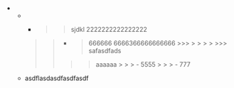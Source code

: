   -	- -   >   >   sjdkl
          >   >               2222222222222222
        >   >
        >   >   -   > 666666
                      6666366666666666
                    >>> >  > > >        >>> safasdfads
        >   >   > > aaaaaa
                     >   >    >   - 5555
                     >   >    >   - 777
     - asdflasdasdfasdfasdf
